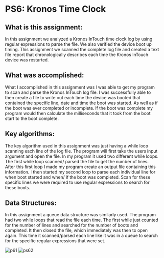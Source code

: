 # PS6: Kronos Time Clock

## What is this assignment:
In this assignment we analyzed a Kronos InTouch time clock log by using regular expressions to
parse the file. We also verified the device boot up timing. This assignment we scanned the
complete log file and created a text file report that chronologically describes each time the
Kronos InTouch device was restarted.

## What was accomplished:
What I accomplished in this assignment was I was able to get my program to scan and parse the
Kronos InTouch log file. I was successfully able to then create a file to write out each time the
device was booted that contained the specific line, date and time the boot was started. As well as
if the boot was ever completed or incomplete. If the boot was complete my program would then
calculate the milliseconds that it took from the boot start to the boot complete.

## Key algorithms:
The key algorithm used in this assignment was just having a while loop scanning each line of the
log file. The program will first take the users input argument and open the file. In my program it
used two different while loops. The first while loop scanned/ parsed the file to get the number of
lines. After this first loop I made my program create an output file containing this information. I
then started my second loop to parse each individual line for when boot started and when/ if the
boot was completed. Scan for these specific lines we were required to use regular expressions to
search for these boots.

## Data Structures:
In this assignment a queue data structure was similarly used. The program had two while loops
that read the file each time. The first while just counted for the number of lines and searched for
the number of boots and completed. It then closed the file, which immediately was then to open
again. This time it scanned/parsed each line like it was in a queue to search for the specific
regular expressions that were set.

![p61](https://github.com/JustinCheok/PS6-Kronos-Time-Clock/assets/80936005/b69c2cbf-3c6e-4efa-89a6-979a0775e45d)
![ps62](https://github.com/JustinCheok/PS6-Kronos-Time-Clock/assets/80936005/01cc88fe-c6fd-4643-8592-b89584a0adb4)

